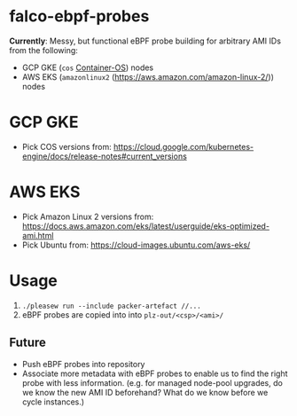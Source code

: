 # falco-ebpf-probes

**Currently**: Messy, but functional eBPF probe building for arbitrary AMI IDs from the following:
* GCP GKE (`cos` [Container-OS](https://cloud.google.com/container-optimized-os/docs)) nodes
* AWS EKS (`amazonlinux2` (https://aws.amazon.com/amazon-linux-2/)) nodes

# GCP GKE

* Pick COS versions from: https://cloud.google.com/kubernetes-engine/docs/release-notes#current_versions


# AWS EKS

* Pick Amazon Linux 2 versions from: https://docs.aws.amazon.com/eks/latest/userguide/eks-optimized-ami.html
* Pick Ubuntu from: https://cloud-images.ubuntu.com/aws-eks/


# Usage
1. `./pleasew run --include packer-artefact //...`
2. eBPF probes are copied into into `plz-out/<csp>/<ami>/`

## Future

* Push eBPF probes into repository
* Associate more metadata with eBPF probes to enable us to find the right probe with less information. (e.g. for managed node-pool upgrades, do we know the new AMI ID beforehand? What do we know before we cycle instances.)
